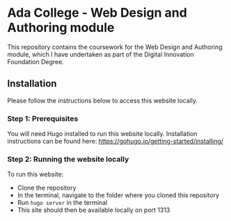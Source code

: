 # Ada College - Web Design and Authoring module

This repository contains the coursework for the Web Design and Authoring module, which I have undertaken as part of the Digital Innovation Foundation Degree.

## Installation

Please follow the instructions below to access this website locally.

### Step 1: Prerequisites

You will need Hugo installed to run this website locally. Installation instructions can be found here: https://gohugo.io/getting-started/installing/

### Step 2: Running the website locally

To run this website:

  - Clone the repository
  - In the terminal, navigate to the folder where you cloned this repository
  - Run `hugo server` in the terminal
  - This site should then be available locally on port 1313
